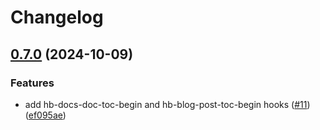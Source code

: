 # Changelog

## [0.7.0](https://github.com/razonyang/hb-mod-thanks/compare/v0.6.1...v0.7.0) (2024-10-09)


### Features

* add hb-docs-doc-toc-begin and hb-blog-post-toc-begin hooks ([#11](https://github.com/razonyang/hb-mod-thanks/issues/11)) ([ef095ae](https://github.com/razonyang/hb-mod-thanks/commit/ef095ae16c3129db687d28acc0ea3e8032d807ad))
